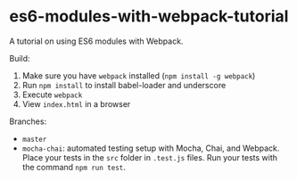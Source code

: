 # es6-modules-with-webpack-tutorial

A tutorial on using ES6 modules with Webpack.

Build:

1. Make sure you have `webpack` installed (`npm install -g webpack`)
2. Run `npm install` to install babel-loader and underscore
3. Execute `webpack`
4. View `index.html` in a browser

Branches:

- `master`
- `mocha-chai`: automated testing setup with Mocha, Chai, and Webpack. Place your tests in the `src` folder in `.test.js` files. Run your tests with the command `npm run test`. 
